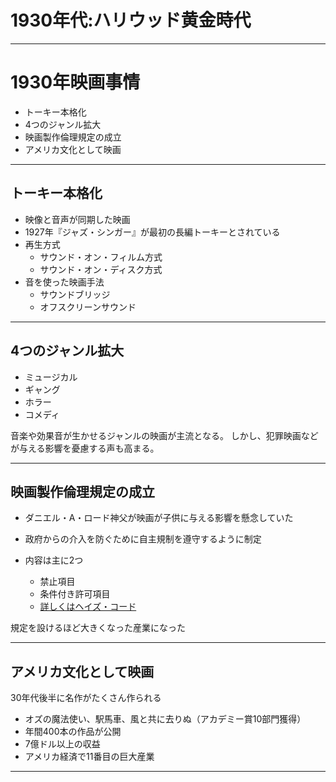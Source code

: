 # 1930年代:ハリウッド黄金時代

---

# 1930年映画事情
- トーキー本格化
- 4つのジャンル拡大
- 映画製作倫理規定の成立
- アメリカ文化として映画

---

## トーキー本格化

- 映像と音声が同期した映画
- 1927年『ジャズ・シンガー』が最初の長編トーキーとされている
- 再生方式
	- サウンド・オン・フィルム方式
	- サウンド・オン・ディスク方式
- 音を使った映画手法
	- サウンドブリッジ
	- オフスクリーンサウンド

<!-- サウンドブリッジ-->
<!-- 映像が切り替わる前に次のシーンの音楽が聞こえる-->

<!-- オフスクリーンサウンド -->
<!-- 画面の外の物語世界の音が聞こえる -->

---

## 4つのジャンル拡大

- ミュージカル
- ギャング
- ホラー
- コメディ

音楽や効果音が生かせるジャンルの映画が主流となる。
しかし、犯罪映画などが与える影響を憂慮する声も高まる。

---

## 映画製作倫理規定の成立
- ダニエル・A・ロード神父が映画が子供に与える影響を懸念していた

- 政府からの介入を防ぐために自主規制を遵守するように制定
- 内容は主に2つ
	- 禁止項目
	- 条件付き許可項目
	- [詳しくはヘイズ・コード](https://ja.wikipedia.org/wiki/%E3%83%98%E3%82%A4%E3%82%BA%E3%83%BB%E3%82%B3%E3%83%BC%E3%83%89#.E5.86.85.E5.AE.B9)

規定を設けるほど大きくなった産業になった

---

## アメリカ文化として映画

30年代後半に名作がたくさん作られる

- オズの魔法使い、駅馬車、風と共に去りぬ（アカデミー賞10部門獲得）
- 年間400本の作品が公開
- 7億ドル以上の収益
- アメリカ経済で11番目の巨大産業

---
